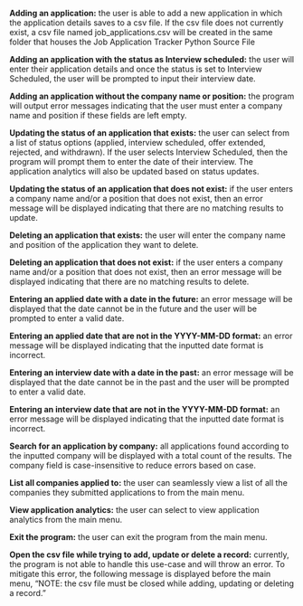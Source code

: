 **Adding an application:** the user is able to add a new application in which the application details saves to a csv file. If the csv file does not currently exist, a csv file named job_applications.csv will be created in the same folder that houses the Job Application Tracker Python Source File

**Adding an application with the status as Interview scheduled:** the user will enter their application details and once the status is set to Interview Scheduled, the user will be prompted to input their interview date.

**Adding an application without the company name or position:** the program will output error messages indicating that the user must enter a company name and position if these fields are left empty.

**Updating the status of an application that exists:** the user can select from a list of status options (applied, interview scheduled, offer extended, rejected, and withdrawn). If the user selects Interview Scheduled, then the program will prompt them to enter the date of their interview. The application analytics will also be updated based on status updates.

**Updating the status of an application that does not exist:** if the user enters a company name and/or a position that does not exist, then an error message will be displayed indicating that there are no matching results to update.

**Deleting an application that exists:** the user will enter the company name and position of the application they want to delete.

**Deleting an application that does not exist:** if the user enters a company name and/or a position that does not exist, then an error message will be displayed indicating that there are no matching results to delete.

**Entering an applied date with a date in the future:** an error message will be displayed that the date cannot be in the future and the user will be prompted to enter a valid date.

**Entering an applied date that are not in the YYYY-MM-DD format:** an error message will be displayed indicating that the inputted date format is incorrect.

**Entering an interview date with a date in the past:** an error message will be displayed that the date cannot be in the past and the user will be prompted to enter a valid date.

**Entering an interview date that are not in the YYYY-MM-DD format:** an error message will be displayed indicating that the inputted date format is incorrect.

**Search for an application by company:** all applications found according to the inputted company will be displayed with a total count of the results. The company field is case-insensitive to reduce errors based on case.

**List all companies applied to:** the user can seamlessly view a list of all the companies they submitted applications to from the main menu.

**View application analytics:** the user can select to view application analytics from the main menu.

**Exit the program:** the user can exit the program from the main menu.

**Open the csv file while trying to add, update or delete a record:** currently, the program is not able to handle this use-case and will throw an error. To 
mitigate this error, the following message is displayed before the main menu, “NOTE: the csv file must be closed while adding, updating or deleting a record.”

